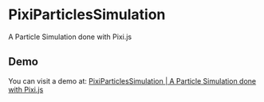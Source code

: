 # PixiParticlesSimulation

A Particle Simulation done with Pixi.js

## Demo

You can visit a demo at: [PixiParticlesSimulation | A Particle Simulation done with Pixi.js](https://lucaangioloni.github.io/PixiParticlesSimulation/)
